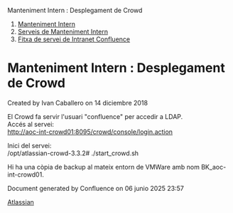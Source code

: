 Manteniment Intern : Desplegament de Crowd  

1.  [Manteniment Intern](index.md)
2.  [Serveis de Manteniment Intern](Serveis-de-Manteniment-Intern_15368305.md)
3.  [Fitxa de servei de Intranet Confluence](Fitxa-de-servei-de-Intranet-Confluence_15368308.md)

Manteniment Intern : Desplegament de Crowd
==========================================

Created by Ivan Caballero on 14 diciembre 2018

  
El Crowd fa servir l'usuari "confluence" per accedir a LDAP.  
Accés al servei:  
[http://aoc-int-crowd01:8095/crowd/console/login.action](http://aoc-int-crowd01:8095/crowd/console/login.action)  
  
Inici del servei:  
/opt/atlassian-crowd-3.3.2# ./start\_crowd.sh  
  
Hi ha una còpia de backup al mateix entorn de VMWare amb nom BK\_aoc-int-crowd01.

Document generated by Confluence on 06 junio 2025 23:57

[Atlassian](http://www.atlassian.com/)